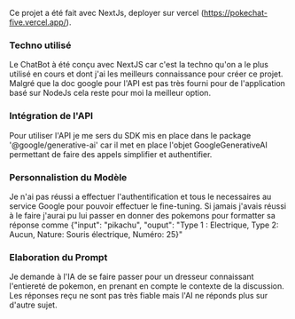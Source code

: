 Ce projet a été fait avec NextJs, deployer sur vercel (https://pokechat-five.vercel.app/).

### Techno utilisé

Le ChatBot à été conçu avec NextJS car c'est la techno qu'on a le plus utilisé en cours et dont j'ai les meilleurs connaissance pour créer ce projet.
Malgré que la doc google pour l'API est pas très fourni pour de l'application basé sur NodeJs cela reste pour moi la meilleur option.

### Intégration de l'API

Pour utiliser l'API je me sers du SDK mis en place dans le package '@google/generative-ai' car il met en place l'objet GoogleGenerativeAI permettant de faire des appels simplifier et authentifier.

### Personnalistion du Modèle

Je n'ai pas réussi a effectuer l'authentification et tous le necessaires au service Google pour pouvoir effectuer le fine-tuning.
Si jamais j'avais réussi à le faire j'aurai pu lui passer en donner des pokemons pour formatter sa réponse comme
{"input": "pikachu", "ouput": "Type 1 : Electrique, Type 2: Aucun, Nature: Souris électrique, Numéro: 25}"

### Elaboration du Prompt

Je demande à l'IA de se faire passer pour un dresseur connaissant l'entiereté de pokemon, en prenant en compte le contexte de la discussion.
Les réponses reçu ne sont pas très fiable mais l'AI ne réponds plus sur d'autre sujet.
